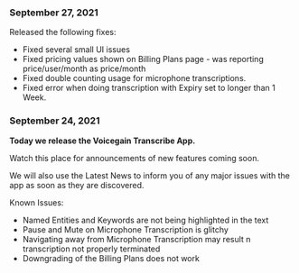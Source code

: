 ### September 27, 2021

Released the following fixes:
* Fixed several small UI issues 
* Fixed pricing values shown on Billing Plans page - was reporting price/user/month as price/month
* Fixed double counting usage for microphone transcriptions.
* Fixed error when doing transcription with Expiry set to longer than 1 Week.

### September 24, 2021


**Today we release the Voicegain Transcribe App.** 

Watch this place for announcements of new features coming soon.

We will also use the Latest News to inform you of any major issues with the app as soon as they are discovered.

Known Issues:
* Named Entities and Keywords are not being highlighted in the text
* Pause and Mute on Microphone Transcription is glitchy
* Navigating away from Microphone Transcription may result n transcription not properly terminated
* Downgrading of the Billing Plans does not work
























 













































